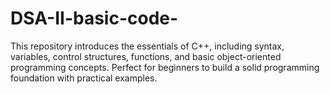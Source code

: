 # DSA-II-basic-code-
This repository introduces the essentials of C++, including syntax, variables, control structures, functions, and basic object-oriented programming concepts. Perfect for beginners to build a solid programming foundation with practical examples.
